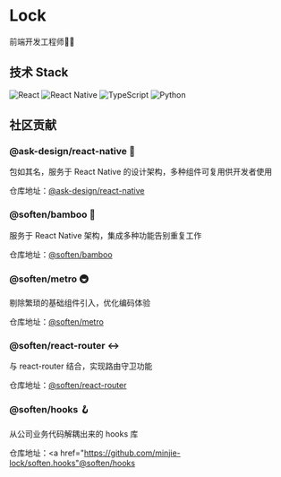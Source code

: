 # Lock

前端开发工程师🧑‍💻

## 技术 Stack
![React](https://img.shields.io/badge/React-22314E?style=flat-square&logo=react&logoColor=#37bcd5)
![React Native](https://img.shields.io/badge/ReactNative-22314E?style=flat-square&logo=react&logoColor=#37bcd5)
![TypeScript](https://img.shields.io/badge/Typescript-22314E?style=flat-square&logo=typescript&logoColor=#fff)
![Python](https://img.shields.io/badge/Python-22314E?style=flat-square&logo=python&logoColor=#fff)

## 社区贡献

### @ask-design/react-native 💅

包如其名，服务于 React Native 的设计架构，多种组件可复用供开发者使用

仓库地址：<a href="https://github.com/minjie-lock/ask-design.react-native">@ask-design/react-native</a>

### @soften/bamboo 🎋

服务于 React Native 架构，集成多种功能告别重复工作

仓库地址：<a href="https://github.com/minjie-lock/soften.bamboo">@soften/bamboo</a>

### @soften/metro 🚇

剔除繁琐的基础组件引入，优化编码体验

仓库地址：<a href="https://github.com/minjie-lock/soften.metro">@soften/metro</a>

###  @soften/react-router ↔️

与 react-router 结合，实现路由守卫功能

仓库地址：<a href="https://github.com/minjie-lock/soften.react-router">@soften/react-router</a>

### @soften/hooks 🪝

从公司业务代码解耦出来的 hooks 库

仓库地址：<a href="https://github.com/minjie-lock/soften.hooks"@soften/hooks</a>









